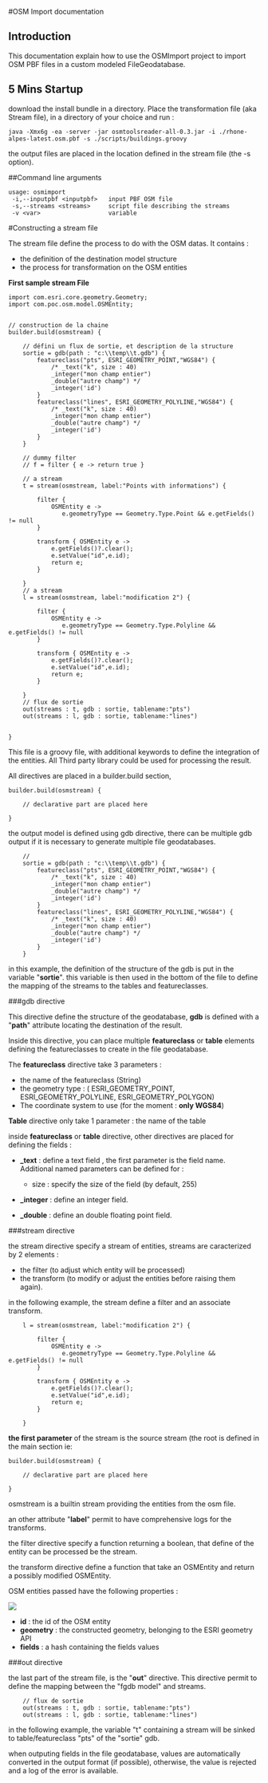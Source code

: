 #OSM Import documentation

## Introduction

This documentation explain how to use the OSMImport project to import OSM PBF files in a custom modeled FileGeodatabase.

## 5 Mins Startup

download the install bundle in a directory.
Place the transformation file (aka Stream file), in a directory of your choice and run :


	java -Xmx6g -ea -server -jar osmtoolsreader-all-0.3.jar -i ./rhone-alpes-latest.osm.pbf -s ./scripts/buildings.groovy

the output files are placed in the location defined in the stream file (the -s option).


##Command line arguments

	
	usage: osmimport
	 -i,--inputpbf <inputpbf>   input PBF OSM file
	 -s,--streams <streams>     script file describing the streams
	 -v <var>                   variable



#Constructing a stream file

The stream file define the process to do with the OSM datas. It contains :

- the definition of the destination model structure
- the process for transformation on the OSM entities


**First sample stream File**

	import com.esri.core.geometry.Geometry;
	import com.poc.osm.model.OSMEntity;
	
	
	// construction de la chaine
	builder.build(osmstream) {
	
		// défini un flux de sortie, et description de la structure
		sortie = gdb(path : "c:\\temp\\t.gdb") {
			featureclass("pts", ESRI_GEOMETRY_POINT,"WGS84") {
				/* _text("k", size : 40)
				_integer("mon champ entier")
				_double("autre champ") */
				_integer('id')
			}
			featureclass("lines", ESRI_GEOMETRY_POLYLINE,"WGS84") {
				/* _text("k", size : 40)
				_integer("mon champ entier")
				_double("autre champ") */
				_integer('id')
			}
		}
	
		// dummy filter
		// f = filter { e -> return true }
	
		// a stream
		t = stream(osmstream, label:"Points with informations") {
	
			filter {
				OSMEntity e ->
				   e.geometryType == Geometry.Type.Point && e.getFields() != null
			}
			
			transform { OSMEntity e ->
				e.getFields()?.clear();
				e.setValue("id",e.id);
				return e;
			}
	
		}
		// a stream
		l = stream(osmstream, label:"modification 2") {
	
			filter {
				OSMEntity e ->
				   e.geometryType == Geometry.Type.Polyline && e.getFields() != null
			}
			
			transform { OSMEntity e ->
				e.getFields()?.clear();
				e.setValue("id",e.id);
				return e;
			}
	
		}
		// flux de sortie
		out(streams : t, gdb : sortie, tablename:"pts")
		out(streams : l, gdb : sortie, tablename:"lines")
	
	
	}
	

This file is a groovy file, with additional keywords to define the integration of the entities. All Third party library could be used for processing the result.


All directives are placed in a builder.build section, 
	
	builder.build(osmstream) {
	
		// declarative part are placed here
	
	}

the output model is defined using gdb directive, there can be multiple gdb output if it is necessary to generate multiple file geodatabases.

		// 
		sortie = gdb(path : "c:\\temp\\t.gdb") {
			featureclass("pts", ESRI_GEOMETRY_POINT,"WGS84") {
				/* _text("k", size : 40)
				_integer("mon champ entier")
				_double("autre champ") */
				_integer('id')
			}
			featureclass("lines", ESRI_GEOMETRY_POLYLINE,"WGS84") {
				/* _text("k", size : 40)
				_integer("mon champ entier")
				_double("autre champ") */
				_integer('id')
			}
		}

in this example, the definition of the structure of the gdb is put in the variable "**sortie**". this variable is then used in the bottom of the file to define the mapping of the streams to the tables and featureclasses.

###gdb directive

This directive define the structure of the geodatabase, **gdb** is defined with a "**path**" attribute locating the destination of the result.

Inside this directive, you can place multiple **featureclass** or **table** elements defining the featureclasses to create in the file geodatabase. 

The **featureclass** directive take 3 parameters :

  - the name of the featureclass (String)
  - the geometry type : ( ESRI_GEOMETRY_POINT, ESRI_GEOMETRY_POLYLINE, ESRI_GEOMETRY_POLYGON)
  - The coordinate system to use (for the moment : **only WGS84**)

**Table** directive only take 1 parameter : the name of the table

inside **featureclass** or **table** directive, other directives are placed for defining the fields :

   - **\_text** : define a text field , the first parameter is the field name. Additional named parameters can be defined for :
	   - size : specify the size of the field (by default, 255)

   - **\_integer** : define an integer field.
   - **\_double** : define an double floating point field.



###stream directive

the stream directive specify a stream of entities, streams are caracterized by 2 elements :

- the filter (to adjust which entity will be processed)
- the transform (to modify or adjust the entities before raising them again).

in the following example, the stream define a filter and an associate transform.

		l = stream(osmstream, label:"modification 2") {
	
			filter {
				OSMEntity e ->
				   e.geometryType == Geometry.Type.Polyline && e.getFields() != null
			}
			
			transform { OSMEntity e ->
				e.getFields()?.clear();
				e.setValue("id",e.id);
				return e;
			}
	
		}


**the first parameter** of the stream is the source stream (the root is defined in the main section ie:

	builder.build(osmstream) {
	
		// declarative part are placed here
	
	}

osmstream is a builtin stream providing the entities from the osm file.

an other attribute "**label**" permit to have comprehensive logs for the transforms.

the filter directive specify a function returning a boolean, that define of the entity can be processed be the stream.

the transform directive define a function that take an OSMEntity and return a possibly modified OSMEntity.

OSM entities passed have the following properties :

![](OSMEntity.PNG)


- **id** : the id of the OSM entity
- **geometry** : the constructed geometry, belonging to the ESRI geometry API
- **fields** : a hash containing the fields values



###out directive

the last part of the stream file, is the "**out**" directive. This directive permit to define the mapping between the "fgdb model" and streams.

		// flux de sortie
		out(streams : t, gdb : sortie, tablename:"pts")
		out(streams : l, gdb : sortie, tablename:"lines")
	
in the following example, the variable "t" containing a stream will be sinked to table/featureclass "pts" of the "sortie" gdb.

when outputing fields in the file geodatabase, values are automatically converted in the output format (if possible), otherwise, the value is rejected and a log of the error is available.

 